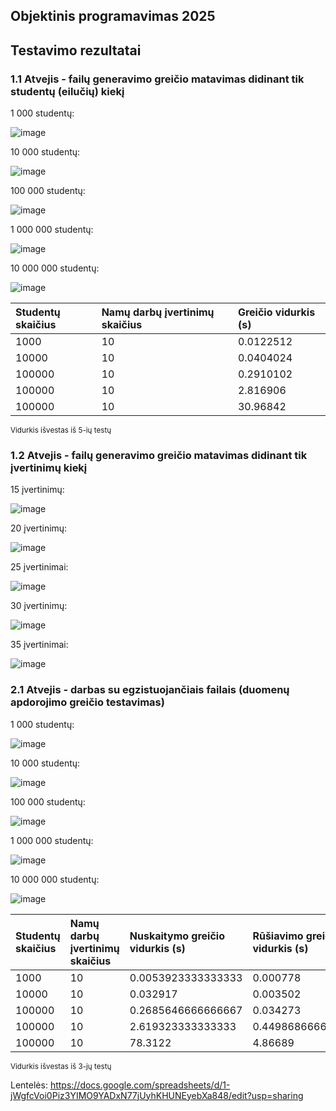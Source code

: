 ## Objektinis programavimas 2025

## Testavimo rezultatai
### 1.1 Atvejis - failų generavimo greičio matavimas didinant tik studentų (eilučių) kiekį

1 000 studentų:

![image](https://github.com/user-attachments/assets/1b7f6f3e-f13d-4cad-a5cb-dbb26d782d3e)

10 000 studentų:

![image](https://github.com/user-attachments/assets/adaaada4-0cf3-49d1-bffa-cd2d4658ac77)

100 000 studentų:

![image](https://github.com/user-attachments/assets/8b36547b-b6bd-4bf7-a2f6-e5579f4588a2)

1 000 000 studentų:

![image](https://github.com/user-attachments/assets/2f12fe07-f08c-4543-bc83-bedf88a0a715)

10 000 000 studentų:

![image](https://github.com/user-attachments/assets/7b70710d-514c-4ddc-9b6e-20f4ddd90528)

| Studentų skaičius | Namų darbų įvertinimų skaičius | Greičio vidurkis (s) |
| :------------- | :------------- | :------------- |
| 1000 | 10 | 0.0122512 |
| 10000 | 10 | 0.0404024 |
| 100000 | 10 | 0.2910102 |
| 100000 | 10 | 2.816906 |
| 100000 | 10 | 30.96842 |

<sup> Vidurkis išvestas iš 5-ių testų </sup>

### 1.2 Atvejis - failų generavimo greičio matavimas didinant tik įvertinimų kiekį

15 įvertinimų:

![image](https://github.com/user-attachments/assets/80d46a7a-aba3-420d-a25b-a116debb0d59)

20 įvertinimų:

![image](https://github.com/user-attachments/assets/f2c38183-aa0f-40f4-84fd-f6b82cc3f334)

25 įvertinimai:

![image](https://github.com/user-attachments/assets/e20c5fb0-0957-43cf-a1dc-f97b43649be3)

30 įvertinimų:

![image](https://github.com/user-attachments/assets/b0978b60-b8c9-4b15-9b3b-4148ebeba1fc)

35 įvertinimai:

![image](https://github.com/user-attachments/assets/e2095aac-e464-4034-ae49-20e43bea67da)

### 2.1 Atvejis - darbas su egzistuojančiais failais (duomenų apdorojimo greičio testavimas)

1 000 studentų:

![image](https://github.com/user-attachments/assets/2b825d08-715c-48a9-864f-bee1a0e1088b)

10 000 studentų:

![image](https://github.com/user-attachments/assets/064872cb-9577-4d78-afb4-2b8cb3ef55ae)

100 000 studentų:

![image](https://github.com/user-attachments/assets/693b1bea-2e2c-4b20-9649-f8d3dc4b0e9e)

1 000 000 studentų:

![image](https://github.com/user-attachments/assets/01a1ec77-db54-4906-aa95-92f5bf73b2a4)

10 000 000 studentų:

![image](https://github.com/user-attachments/assets/eeef9e09-46d0-4300-b9d6-c159b2b35181)

| Studentų skaičius | Namų darbų įvertinimų skaičius | Nuskaitymo greičio vidurkis (s) | Rūšiavimo greičio vidurkis (s) | Kūrimo greičio vidurkis (s) |
| :------------- | :------------- | :------------- | :------------- | :------------- |
| 1000 | 10 | 0.0053923333333333 | 0.000778 | 0.0492713333333333 |
| 10000 | 10 | 0.032917 | 0.003502 | 0.042725 |
| 100000 | 10 | 0.2685646666666667 | 0.034273 | 0.3486626666666667 |
| 100000 | 10 | 2.619323333333333 | 0.4498686666666667 | 3.216073333333333 |
| 100000 | 10 | 78.3122 | 4.86689 | 112.256 |

<sup> Vidurkis išvestas iš 3-jų testų </sup>

Lentelės: https://docs.google.com/spreadsheets/d/1-jWgfcVoi0Piz3YIMO9YADxN77jUyhKHUNEyebXa848/edit?usp=sharing
